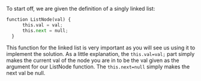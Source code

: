 To start off, we are given the definition of a singly linked list:

```python
function ListNode(val) {
      this.val = val;
      this.next = null;
  }
```

This function for the linked list is very important as you will see us using it to implement the solution. As a little explanation, the `this.val=val;` part simply makes the current val of the node you are in to be the val given as the argument for our ListNode function. The `this.next=null` simply makes the next val be null. 



